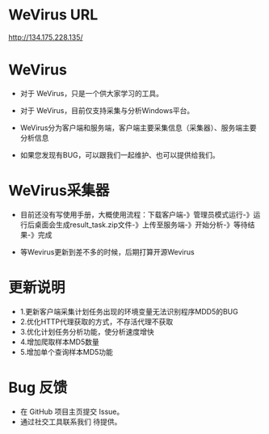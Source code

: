 # WeVirus URL
http://134.175.228.135/

# WeVirus
- 对于 WeVirus，只是一个供大家学习的工具。

- 对于 WeVirus，目前仅支持采集与分析Windows平台。

- WeVirus分为客户端和服务端，客户端主要采集信息（采集器）、服务端主要分析信息

- 如果您发现有BUG，可以跟我们一起维护、也可以提供给我们。

# WeVirus采集器
- 目前还没有写使用手册，大概使用流程：下载客户端-》管理员模式运行-》运行后桌面会生成result_task.zip文件-》上传至服务端-》开始分析-》等待结果-》完成

- 等Wevirus更新到差不多的时候，后期打算开源Wevirus

# 更新说明
- 1.更新客户端采集计划任务出现的环境变量无法识别程序MDD5的BUG
- 2.优化HTTP代理获取的方式，不存活代理不获取
- 3.优化计划任务分析功能，使分析速度增快
- 4.增加爬取样本MD5数量
- 5.增加单个查询样本MD5功能

# Bug 反馈
- 在 GitHub 项目主页提交 Issue。
- 通过社交工具联系我们 待提供。
